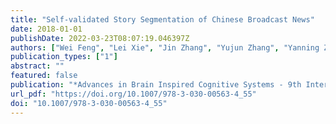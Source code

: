 ```yaml
---
title: "Self-validated Story Segmentation of Chinese Broadcast News"
date: 2018-01-01
publishDate: 2022-03-23T08:07:19.046397Z
authors: ["Wei Feng", "Lei Xie", "Jin Zhang", "Yujun Zhang", "Yanning Zhang"]
publication_types: ["1"]
abstract: ""
featured: false
publication: "*Advances in Brain Inspired Cognitive Systems - 9th International Conference, BICS 2018, Xi'an, China, July 7-8, 2018, Proceedings*"
url_pdf: "https://doi.org/10.1007/978-3-030-00563-4_55"
doi: "10.1007/978-3-030-00563-4_55"
---
```



